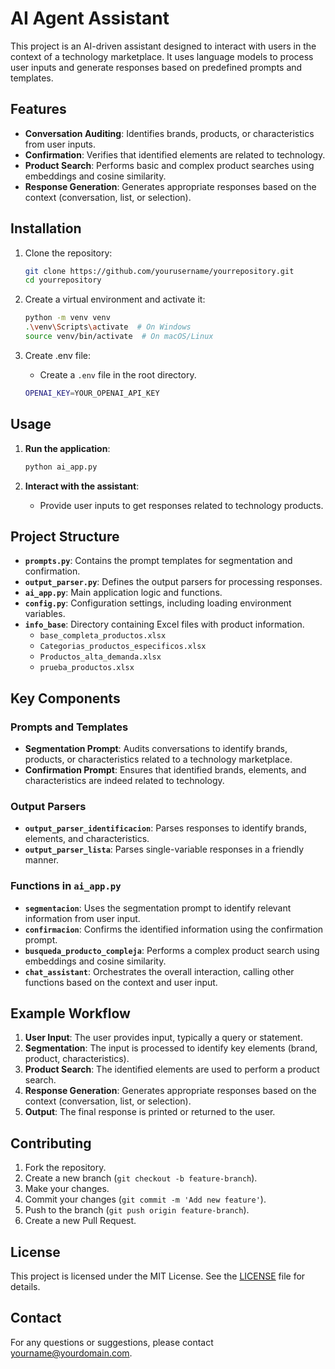 # AI Agent Assistant

This project is an AI-driven assistant designed to interact with users in the context of a technology marketplace. It uses language models to process user inputs and generate responses based on predefined prompts and templates.

## Features

- **Conversation Auditing**: Identifies brands, products, or characteristics from user inputs.
- **Confirmation**: Verifies that identified elements are related to technology.
- **Product Search**: Performs basic and complex product searches using embeddings and cosine similarity.
- **Response Generation**: Generates appropriate responses based on the context (conversation, list, or selection).

## Installation

1. Clone the repository:
    ```sh
    git clone https://github.com/yourusername/yourrepository.git
    cd yourrepository
    ```

2. Create a virtual environment and activate it:
    ```sh
    python -m venv venv
    .\venv\Scripts\activate  # On Windows
    source venv/bin/activate  # On macOS/Linux
    ```

3. Create .env file:
    - Create a `.env` file in the root directory.
    ```sh
    OPENAI_KEY=YOUR_OPENAI_API_KEY
    ```

## Usage

1. **Run the application**:
    ```sh
    python ai_app.py
    ```

2. **Interact with the assistant**:
    - Provide user inputs to get responses related to technology products.

## Project Structure

- **`prompts.py`**: Contains the prompt templates for segmentation and confirmation.
- **`output_parser.py`**: Defines the output parsers for processing responses.
- **`ai_app.py`**: Main application logic and functions.
- **`config.py`**: Configuration settings, including loading environment variables.
- **`info_base`**: Directory containing Excel files with product information.
    - `base_completa_productos.xlsx`
    - `Categorias_productos_especificos.xlsx`
    - `Productos_alta_demanda.xlsx`
    - `prueba_productos.xlsx`

## Key Components

### Prompts and Templates

- **Segmentation Prompt**: Audits conversations to identify brands, products, or characteristics related to a technology marketplace.
- **Confirmation Prompt**: Ensures that identified brands, elements, and characteristics are indeed related to technology.

### Output Parsers

- **`output_parser_identificacion`**: Parses responses to identify brands, elements, and characteristics.
- **`output_parser_lista`**: Parses single-variable responses in a friendly manner.

### Functions in `ai_app.py`

- **`segmentacion`**: Uses the segmentation prompt to identify relevant information from user input.
- **`confirmacion`**: Confirms the identified information using the confirmation prompt.
- **`busqueda_producto_compleja`**: Performs a complex product search using embeddings and cosine similarity.
- **`chat_assistant`**: Orchestrates the overall interaction, calling other functions based on the context and user input.

## Example Workflow

1. **User Input**: The user provides input, typically a query or statement.
2. **Segmentation**: The input is processed to identify key elements (brand, product, characteristics).
3. **Product Search**: The identified elements are used to perform a product search.
4. **Response Generation**: Generates appropriate responses based on the context (conversation, list, or selection).
5. **Output**: The final response is printed or returned to the user.

## Contributing

1. Fork the repository.
2. Create a new branch (`git checkout -b feature-branch`).
3. Make your changes.
4. Commit your changes (`git commit -m 'Add new feature'`).
5. Push to the branch (`git push origin feature-branch`).
6. Create a new Pull Request.

## License

This project is licensed under the MIT License. See the [LICENSE](LICENSE) file for details.

## Contact

For any questions or suggestions, please contact [yourname@yourdomain.com](mailto:yourname@yourdomain.com).
